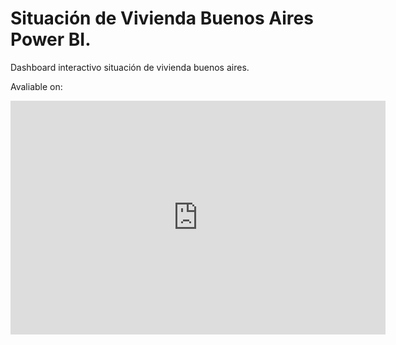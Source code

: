 # Situación de Vivienda Buenos Aires Power BI.
Dashboard interactivo situación de vivienda buenos aires.

Avaliable on:
<iframe title="Proyecto Final - Carlos Alfonso Arbelaéz Acevedo y Catalina Baranda - Portada" width="600" height="373.5" src="https://app.powerbi.com/view?r=eyJrIjoiNjkyMTYxYWEtNmI5Yi00MjA1LThhZmItYzczMGM5MDY0OTEzIiwidCI6Ijk5ZTFlNzIxLTcxODQtNDk4ZS04YWZmLWIyYWQ0ZTUzYzFjMiIsImMiOjR9" frameborder="0" allowFullScreen="true"></iframe>
